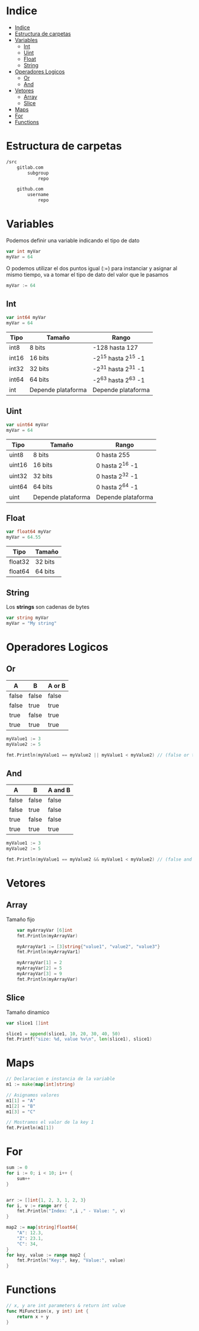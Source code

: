 # Indice
- [Indice](#indice)
- [Estructura de carpetas](#estructura-de-carpetas)
- [Variables](#variables)
	- [Int](#int)
	- [Uint](#uint)
	- [Float](#float)
	- [String](#string)
- [Operadores Logicos](#operadores-logicos)
	- [Or](#or)
	- [And](#and)
- [Vetores](#vetores)
	- [Array](#array)
	- [Slice](#slice)
- [Maps](#maps)
- [For](#for)
- [Functions](#functions)

# Estructura de carpetas

```sh
/src
    gitlab.com
        subgroup
            repo

    github.com
        username
            repo
```
# Variables
Podemos definir una variable indicando el tipo de dato
```go
var int myVar 
myVar = 64
```
O podemos utilizar el dos puntos igual (:=) para instanciar y asignar al mismo tiempo, va a tomar el tipo de dato del valor que le pasamos
```go
myVar := 64 
```
## Int

```go
var int64 myVar 
myVar = 64
```

| Tipo  | Tamaño             | Rango                                   |
| ----- | ------------------ | --------------------------------------- |
| int8  | 8 bits             | -128 hasta 127                          |
| int16 | 16 bits            | -2<sup>15</sup> hasta 2<sup>15</sup> -1 |
| int32 | 32 bits            | -2<sup>31</sup> hasta 2<sup>31</sup> -1 |
| int64 | 64 bits            | -2<sup>63</sup> hasta 2<sup>63</sup> -1 |
| int   | Depende plataforma | Depende plataforma                      |


## Uint

```go
var uint64 myVar 
myVar = 64
```

| Tipo   | Tamaño             | Rango                     |
| ------ | ------------------ | ------------------------- |
| uint8  | 8 bits             | 0 hasta 255               |
| uint16 | 16 bits            | 0 hasta 2<sup>16</sup> -1 |
| uint32 | 32 bits            | 0 hasta 2<sup>32</sup> -1 |
| uint64 | 64 bits            | 0 hasta 2<sup>64</sup> -1 |
| uint   | Depende plataforma | Depende plataforma        |


## Float

```go
var float64 myVar 
myVar = 64.55
```

| Tipo    | Tamaño  |
| ------- | ------- |
| float32 | 32 bits |
| float64 | 64 bits |

## String
Los **strings** son cadenas de bytes

```go
var string myVar 
myVar = "My string"
```

# Operadores Logicos

## Or
| A     | B     | A or B |
| ----- | ----- | ------ |
| false | false | false  |
| false | true  | true   |
| true  | false | true   |
| true  | true  | true   |

```go
myValue1 := 3
myValue2 := 5

fmt.Println(myValue1 == myValue2 || myValue1 < myValue2) // (false or true) = true
```

## And
| A     | B     | A and B |
| ----- | ----- | ------- |
| false | false | false   |
| false | true  | false   |
| true  | false | false   |
| true  | true  | true    |

```go
myValue1 := 3
myValue2 := 5

fmt.Println(myValue1 == myValue2 && myValue1 < myValue2) // (false and true) = false
```

# Vetores

## Array
Tamaño fijo

```go
	var myArrayVar [6]int
	fmt.Println(myArrayVar)

	myArrayVar1 := [3]string{"value1", "value2", "value3"}
	fmt.Println(myArrayVar1)

	myArrayVar[1] = 2
	myArrayVar[2] = 5
	myArrayVar[3] = 9
	fmt.Println(myArrayVar)
```

## Slice
Tamaño dinamico
```go
var slice1 []int

slice1 = append(slice1, 10, 20, 30, 40, 50)
fmt.Printf("size: %d, value %v\n", len(slice1), slice1)
```

# Maps

```go
// Declaracion e instancia de la variable
m1 := make(map[int]string)

// Asignamos valores
m1[1] = "A"
m1[2] = "B"
m1[3] = "C"

// Mostramos el valor de la key 1
fmt.Println(m1[1])
```

# For

```go
sum := 0
for i := 0; i < 10; i++ {
	sum++
}


arr := []int{1, 2, 3, 1, 2, 3}
for i, v := range arr {
	fmt.Println("Index: ",i ," - Value: ", v)
}

map2 := map[string]float64{
	"A": 12.3,
	"Z": 23.1,
	"C": 34,
}
for key, value := range map2 {
	fmt.Println("Key:", key, "Value:", value)
}
```

# Functions

```go
// x, y are int parameters & return int value
func MiFunction(x, y int) int {
	return x + y
}
```